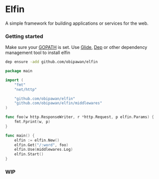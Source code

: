 # Elfin

A simple framework for building applications or services for the web.

### Getting started
Make sure your [GOPATH](https://golang.org/doc/code.html#GOPATH) is set. Use [Glide](https://github.com/Masterminds/glide), [Dep](https://github.com/golang/dep) or other dependency management tool to install elfin

```sh
dep ensure -add github.com/obipawan/elfin
```
```go
package main

import (
	"fmt"
	"net/http"

	"github.com/obipawan/elfin"
	"github.com/obipawan/elfin/middlewares"
)

func foo(w http.ResponseWriter, r *http.Request, p elfin.Params) {
	fmt.Fprint(w, p)
}

func main() {
	elfin := elfin.New()
	elfin.Get("/:word", foo)
	elfin.Use(middlewares.Log)
	elfin.Start()
}
```

### WIP